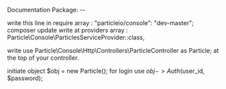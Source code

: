 Documentation Package: --

write this line in require array : "particleio/console": "dev-master";
composer update
write at providers array : Particle\Console\ParticlesServiceProvider::class,

write use Particle\Console\Http\Controllers\ParticleController as Particle; at the top of your controller.

initiate object $obj = new Particle();
for login use $obj->Auth($user_id, $password);